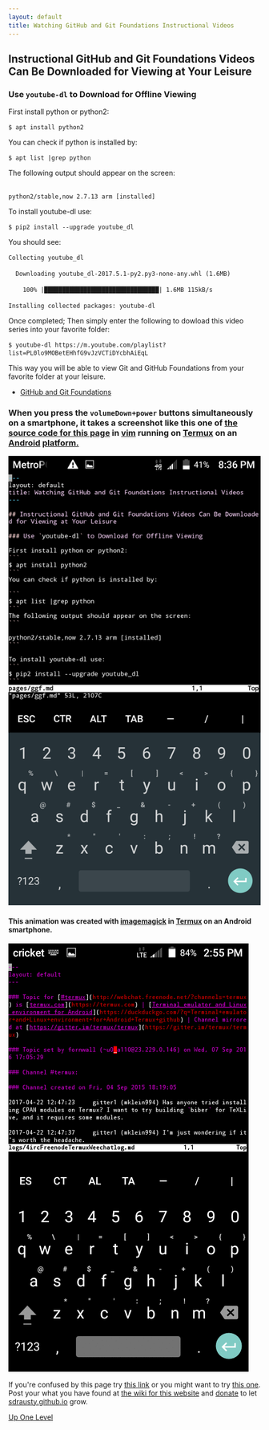 ```yaml
---
layout: default
title: Watching GitHub and Git Foundations Instructional Videos
---
```


## Instructional GitHub and Git Foundations Videos Can Be Downloaded for Viewing at Your Leisure

### Use `youtube-dl` to Download for Offline Viewing

First install python or python2:
```
$ apt install python2
```
You can check if python is installed by:

```
$ apt list |grep python
```
The following output should appear on the screen:
```

python2/stable,now 2.7.13 arm [installed]
```

To install youtube-dl use:
```
$ pip2 install --upgrade youtube_dl
```
You should see:
```
Collecting youtube_dl

  Downloading youtube_dl-2017.5.1-py2.py3-none-any.whl (1.6MB)

    100% |████████████████████████████████| 1.6MB 115kB/s

Installing collected packages: youtube-dl
```
Once completed; Then simply enter the following to dowload this video series into your favorite folder: 
```
$ youtube-dl https://m.youtube.com/playlist?list=PL0lo9MOBetEHhfG9vJzVCTiDYcbhAiEqL
```
This way you will be able to view Git and GitHub Foundations from your favorite folder at your leisure.

- [GitHub and Git Foundations]( https://www.youtube.com/playlist?list=PL0lo9MOBetEHhfG9vJzVCTiDYcbhAiEqL&app=desktop)

### When you press the `volumeDown+power` buttons simultaneously on a smartphone, it takes a screenshot like this one of [the source code for this page](https://raw.githubusercontent.com/sdrausty/sdrausty.github.io/master/pages/ggf.md) in [vim](http://www.vim.org/git.php) running on [Termux](https://termux.com) on an [Android](https://developer.android.com/) [plat](https://www.google.com/search?q=platform+technology)[form.](https://duckduckgo.com/?q=platform+technology+define)

![Screenshot](./../bitpics/ggf.png)

#### This animation was created with [imagemagick](https://www.imagemagick.org/) in [Termux](https://termux.com) on an Android smartphone.

![Screenshot Animation](./../bitpics/ps1.gif)

If you're confused by this page try [this link](http://tldp.org/) or you might want to try [this one](https://www.debian.org/doc/). Post your what you have found at [the wiki for this website](https://github.com/sdrausty/sdrausty.github.io/wiki) and [donate](./donate.md) to let [sdrausty.github.io](https://sdrausty.github.io/) grow.

[Up One Level](./../)
